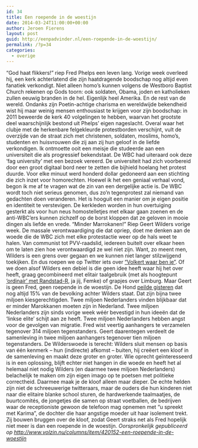 ```yaml
---
id: 34
title: Een roepende in de woestijn
date: 2014-03-24T11:00:00+00:00
author: Jeroen Fierens
layout: post
guid: http://eenpadvinder.nl/een-roepende-in-de-woestijn/
permalink: /?p=34
categories:
  - overige
---
```

“God haat flikkers!” riep Fred Phelps een leven lang. Vorige week overleed hij, een kerk achterlatend die zijn haatdragende boodschap nog altijd even fanatiek verkondigt. Niet alleen homo’s kunnen volgens de Westboro Baptist Church rekenen op Gods toorn: ook soldaten, Obama, joden en katholieken zullen eeuwig branden in de hel. Eigenlijk heel Amerika. En de rest van de wereld.  Ondanks zijn Poetin-achtige charisma en wereldwijde bekendheid wist hij maar weinig mensen enthousiast te krijgen voor zijn boodschap: in 2011 beweerde de kerk 40 volgelingen te hebben, waarvan het grootste deel waarschijnlijk bestond uit Phelps’ eigen nageslacht. Overal waar het clubje met de herkenbare felgekleurde protestborden verschijnt, vult de overzijde van de straat zich met christenen, soldaten, moslims, homo’s, studenten en huisvrouwen die zij aan zij hun geloof in de liefde verkondigen. Ik ontmoette ooit een meisje die studeerde aan een universiteit die als progressief bekendstaat. De WBC had uiteraard ook deze ‘fag university’ met een bezoek vereerd. De universiteit had zich voorbereid door een groot digitaal bord neer te zetten die bijhield hoelang het protest duurde. Voor elke minuut werd honderd dollar gedoneerd aan een stichting die zich inzet voor homorechten.  Hoewel ik het een geniaal verhaal vond, begon ik me af te vragen wat de zin van een dergelijke actie is. De WBC wordt toch niet serieus genomen, dus zo’n tegenprotest zal niemand van gedachten doen veranderen. Het is hooguit een manier om je eigen positie en identiteit te verstevigen. De kerkleden worden in hun overtuiging gesterkt als voor hun neus homostelletjes met elkaar gaan zoenen en de anti-WBC’ers kunnen zichzelf op de borst kloppen dat ze geloven in mooie dingen als liefde en vrede.  “Minder Marrokanen!” Riep Geert Wilders vorige week. De massale verontwaardiging die dat opriep, doet me denken aan de woede die de WBC zich met elke protestactie weer op de hals weet te halen. Van communist tot PVV-raadslid, iedereen buitelt over elkaar heen om te laten zien hoe verontwaardigd ze wel niet zijn. Want, zo meent men, Wilders is een grens over gegaan en we kunnen niet langer stilzwijgend toekijken. En dus roepen we op Twitter iets over [“Volkert waar ben je”](https://twitter.com/thijsromer/status/446574714111406081). Of we doen alsof Wilders een debiel is die geen idee heeft waar hij het over heeft, graag gecombineerd met elitair taalgebruik (met als hoogtepunt [‘ordinair’ met Randstad-R](https://twitter.com/FemkeHalsema/status/446393365815644160), ja jij, Femke) of grapjes over Limburg.  Maar Geert is geen Fred, geen roepende in de woestijn. De Hond [peilde gisteren](http://politiek.blog.nl/peilingen/2014/03/23/peiling-de-hond-pvv-verliest-vijf-zetels) dat nog altijd 15% van de bevolking achter Wilders staat. Dat zijn bijna twee miljoen kiesgerechtigden. Twee miljoen Nederlanders vinden blijkbaar dat er minder Marokkanen moeten zijn in Nederland. Twee miljoen Nederlanders zijn sinds vorige week wéér bevestigd in hun ideeën dat de ‘linkse elite’ schijt aan ze heeft. Twee miljoen Nederlanders hebben angst voor de gevolgen van migratie. Fred wist veertig aanhangers te verzamelen tegenover 314 miljoen tegenstanders. Geert daarentegen verdeelt de samenleving in twee miljoen aanhangers tegenover tien miljoen tegenstanders.  De Wilderswoede is terecht: Wilders sluit mensen op basis van één kenmerk – hun (indirecte) afkomst – buiten, hij creëert een kloof in de samenleving en maakt deze groter en groter. Wie oprecht geïnteresseerd is in een oplossing, blijft echter niet hangen in die woede en heeft het al helemaal niet nodig Wilders (en daarmee twee miljoen Nederlanders) belachelijk te maken om zijn eigen imago op te poetsen met politieke correctheid. Daarmee maak je de kloof alleen maar dieper. De echte helden zijn niet de schreeuwerige twitteraars, maar de ouders die hun kinderen niet naar die elitaire blanke school sturen, de hardwerkende taalmaatjes, de buurtcomités, de jongetjes die samen op straat voetballen, de bedrijven waar de receptioniste gewoon de telefoon mag opnemen met “u spreekt met Karima”, de dochter die haar angstige moeder uit haar isolement trekt. Zij bouwen bruggen over de kloof, zodat Geert straks net als Fred hopelijk niet meer is dan een roepende in de woestijn.  *Oorspronkelijk gepubliceerd op http://www.volzin.nu/columns/item/420152-een-roepende-in-de-woestijn*